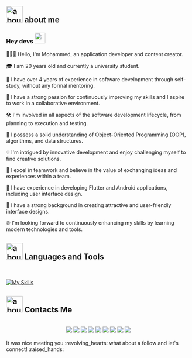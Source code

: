 
## <img width="45" alt="about" src="https://raw.github.com/elizarov/elizarov/master/about.png"> about me

### Hey devs  <img src="https://github.com/TheDudeThatCode/TheDudeThatCode/raw/master/Assets/Hi.gif" width="29px" style="max-width: 100%;">

👨🏼‍💻 Hello, I'm Mohammed, an application developer and content creator.

🎓 I am 20 years old and currently a university student.

🚀 I have over 4 years of experience in software development through self-study, without any formal mentoring.

🌟 I have a strong passion for continuously improving my skills and I aspire to work in a collaborative environment.

🛠️ I'm involved in all aspects of the software development lifecycle, from planning to execution and testing.

🧠 I possess a solid understanding of Object-Oriented Programming (OOP), algorithms, and data structures.

💡 I'm intrigued by innovative development and enjoy challenging myself to find creative solutions.

🤝 I excel in teamwork and believe in the value of exchanging ideas and experiences within a team.

📱 I have experience in developing Flutter and Android applications, including user interface design.

🎨 I have a strong background in creating attractive and user-friendly interface designs.

🌐 I'm looking forward to continuously enhancing my skills by learning modern technologies and tools.

## <img width="45" alt="about" src="https://raw.github.com/elizarov/elizarov/master/about.png"> Languages and Tools

<br/>

[![My Skills](https://skillicons.dev/icons?i=flutter,dart,css,html,java,kotlin,gradle,php,bootstrap,firebase,git,github,mysql,sqlite,stackoverflow,vscode,idea,wordpress,ps,figma,xd)](https://skillicons.dev)
<br/>

## <img width="45" alt="about" src="https://raw.github.com/elizarov/elizarov/master/about.png"> Contacts Me

 <br/>
<div align="center">
 <a href=""><img  src="https://img.shields.io/badge/Dribbble-EA4C89?style=for-the-badge&logo=dribbble&logoColor=white"></a>
<a href=""><img  src="https://img.shields.io/badge/-Behance-blue?style=for-the-badge&logo=behance&logoColor=white"></a>
<a href=""><img  src="	https://img.shields.io/badge/Twitter-1DA1F2?style=for-the-badge&logo=twitter&logoColor=white"></a>
<a href=""><img  src="https://img.shields.io/badge/Gmail-D14836?style=for-the-badge&logo=gmail&logoColor=white"></a>
<a href="https://www.linkedin.com/in/mohammed-abdelnabi-136510252/"><img  src="https://img.shields.io/badge/LinkedIn-0077B5?style=for-the-badge&logo=linkedin&logoColor=white"></a>
<a href="https://www.facebook.com/profile.php?id=100015700415244"><img  src="https://img.shields.io/badge/Facebook-1877F2?style=for-the-badge&logo=facebook&logoColor=white"></a>
<a href="https://www.instagram.com/mohamad_abd_elnabi/"><img  src="https://img.shields.io/badge/Instagram-E4405F?style=for-the-badge&logo=instagram&logoColor=white"></a>
<a href=""><img  src="https://img.shields.io/badge/Twitter-1DA1F2?style=for-the-badge&logo=twitter&logoColor=white"></a>
<a href=""><img  src="https://img.shields.io/badge/Codewars-B1361E?style=for-the-badge&logo=Codewars&logoColor=white"></a>

 </div>
 <br/>
                         It was nice meeting you :revolving_hearts: what about a follow and let's connect! :raised_hands: 
